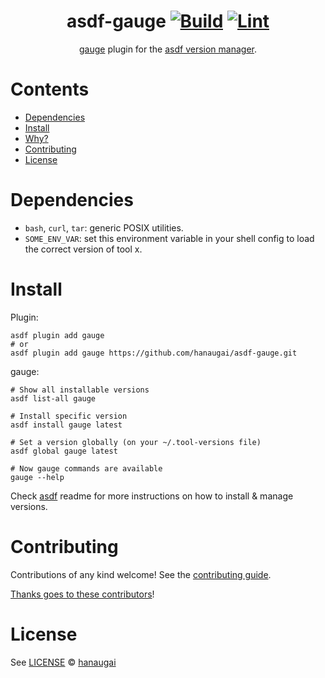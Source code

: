 <div align="center">

# asdf-gauge [![Build](https://github.com/hanaugai/asdf-gauge/actions/workflows/build.yml/badge.svg)](https://github.com/hanaugai/asdf-gauge/actions/workflows/build.yml) [![Lint](https://github.com/hanaugai/asdf-gauge/actions/workflows/lint.yml/badge.svg)](https://github.com/hanaugai/asdf-gauge/actions/workflows/lint.yml)


[gauge](https://docs.gauge.org/) plugin for the [asdf version manager](https://asdf-vm.com).

</div>

# Contents

- [Dependencies](#dependencies)
- [Install](#install)
- [Why?](#why)
- [Contributing](#contributing)
- [License](#license)

# Dependencies

- `bash`, `curl`, `tar`: generic POSIX utilities.
- `SOME_ENV_VAR`: set this environment variable in your shell config to load the correct version of tool x.

# Install

Plugin:

```shell
asdf plugin add gauge
# or
asdf plugin add gauge https://github.com/hanaugai/asdf-gauge.git
```

gauge:

```shell
# Show all installable versions
asdf list-all gauge

# Install specific version
asdf install gauge latest

# Set a version globally (on your ~/.tool-versions file)
asdf global gauge latest

# Now gauge commands are available
gauge --help
```

Check [asdf](https://github.com/asdf-vm/asdf) readme for more instructions on how to
install & manage versions.

# Contributing

Contributions of any kind welcome! See the [contributing guide](contributing.md).

[Thanks goes to these contributors](https://github.com/hanaugai/asdf-gauge/graphs/contributors)!

# License

See [LICENSE](LICENSE) © [hanaugai](https://github.com/hanaugai/)
